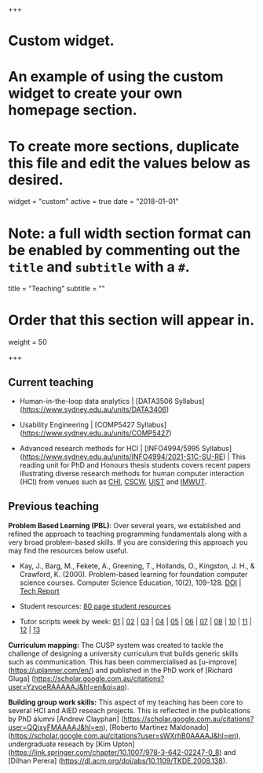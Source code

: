 +++
# Custom widget.
# An example of using the custom widget to create your own homepage section.
# To create more sections, duplicate this file and edit the values below as desired.
widget = "custom"
active = true
date = "2018-01-01"

# Note: a full width section format can be enabled by commenting out the `title` and `subtitle` with a `#`.
title = "Teaching"
subtitle = ""

# Order that this section will appear in.
weight = 50

+++

## Current teaching

- Human-in-the-loop data analytics |
[DATA3506 Syllabus] 
(https://www.sydney.edu.au/units/DATA3406)

- Usability Engineering | 
[COMP5427 Syllabus] 
(https://www.sydney.edu.au/units/COMP5427)

- Advanced research methods for HCI |
[INFO4994/5995 Syllabus]
(https://www.sydney.edu.au/units/INFO4994/2021-S1C-SU-RE) |
This reading unit for PhD and Honours thesis students covers
recent papers illustrating diverse research methods for human computer interaction (HCI) from venues such as
[CHI](https://dblp.org/db/conf/chi/index.html),
[CSCW](https://dblp.org/db/conf/cscw/index.html),
[UIST](https://dblp.org/db/conf/uist/index.html) and
[IMWUT](https://dblp.org/db/journals/imwut/index.html).



## Previous teaching

**Problem Based Learning (PBL)**:
Over several years, we established and refined the approach to teaching programming fundamentals along with a very broad problem-based skills. 
If you are considering this approach you may find the resources below useful.

- Kay, J., Barg, M., Fekete, A., Greening, T., Hollands, O., Kingston, J. H., & Crawford, K. (2000). Problem-based learning for foundation computer science courses. Computer Science Education, 10(2), 109-128. 
[DOI](https://doi.org/10.1076/0899-3408(200008)10:2;1-C;FT109) |
[Tech Report](https://www.dropbox.com/s/r5p0if59wvlmqxv/tr_cse_pbl99.pdf?dl=0) 

- Student resources:
[80 page student resources](https://www.dropbox.com/s/1c1773u9srnyubw/99_student_resource.pdf?dl=0) 

- Tutor scripts week by week: 
[01](https://www.dropbox.com/s/6m0pc1if1kvk9ie/01_class.pdf?dl=0) |
[02](https://www.dropbox.com/s/g65rq2ax9xg10gn/02_class.pdf?dl=0) |
[03](https://www.dropbox.com/s/ta1cw3dkce47cui/03_class.pdf?dl=0) |
[04](https://www.dropbox.com/s/ror43igzk1rlkub/04_class.pdf?dl=0) |
[05](https://www.dropbox.com/s/rvd1g1d2yddwfar/05_class.pdf?dl=0) |
[06](https://www.dropbox.com/s/2zej98cpb2ggt8r/06_class.pdf?dl=0) |
[07](https://www.dropbox.com/s/61b9opc6o99cpxu/07_class.pdf?dl=0) |
[08](https://www.dropbox.com/s/dn7f1f4691cpjde/08_class.pdf?dl=0) |
[10](https://www.dropbox.com/s/tavlxqfnfzr2rpc/10_class.pdf?dl=0) |
[11](https://www.dropbox.com/s/3moh3v75ujyy3sk/11_class.pdf?dl=0) |
[12](https://www.dropbox.com/s/9ig1p21s71csr2z/12_class.pdf?dl=0) |
[13](https://www.dropbox.com/s/y4ah5htdogxxuda/13_class.pdf?dl=0) 


**Curriculum mapping:**
The CUSP system was created to tackle the challenge of designing a university curriculum that
builds generic skills such as communication.
This has been commercialised as
[u-improve]
(https://uplanner.com/en/)
and published in the PhD work of 
[Richard Gluga]
(https://scholar.google.com.au/citations?user=YzvoeRAAAAAJ&hl=en&oi=ao).

**Building group work skills:**
This aspect of my teaching has been core to several HCI and AIED reseach projects.
This is reflected in the publications by PhD alumni
[Andrew Clayphan]
(https://scholar.google.com.au/citations?user=QQjxyFMAAAAJ&hl=en),
[Roberto Martinez Maldonado]
(https://scholar.google.com.au/citations?user=sWXrhB0AAAAJ&hl=en),
undergraduate reseach by
[Kim Upton]
(https://link.springer.com/chapter/10.1007/978-3-642-02247-0_8) and 
[Dilhan Perera]
(https://dl.acm.org/doi/abs/10.1109/TKDE.2008.138).
